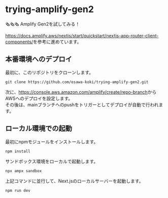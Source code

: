 # trying-amplify-gen2

🗞🗞🗞 Amplify Gen2を試してみる！  

<https://docs.amplify.aws/nextjs/start/quickstart/nextjs-app-router-client-components/>を参考に進めています。  

## 本番環境へのデプロイ

最初に、このリポジトリをクローンします。  

```shell
git clone https://github.com/osawa-koki/trying-amplify-gen2.git
```

次に、<https://console.aws.amazon.com/amplify/create/repo-branch>からAWSへのデプロイを設定します。  
その後は、mainブランチへのpushをトリガーとしてデプロイが自動で行われます。  

## ローカル環境での起動

最初にnpmモジュールをインストールします。  

```shell
npm install
```

サンドボックス環境をローカルで起動します。  

```shell
npx ampx sandbox
```

上記コマンドに並行して、Next.jsのローカルサーバーを起動します。  

```shell
npm run dev
```
